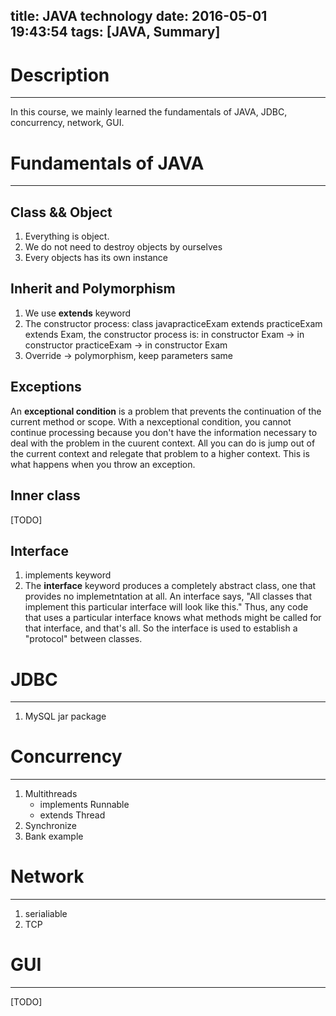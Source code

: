 title: JAVA technology
date: 2016-05-01 19:43:54
tags: [JAVA, Summary]
---

# Description
---
In this course, we mainly learned the fundamentals of JAVA, JDBC, concurrency, network, GUI.

# Fundamentals of JAVA
---
## Class && Object
1. Everything is object.
2. We do not need to destroy objects by ourselves
3. Every objects has its own instance

## Inherit and Polymorphism
1. We use **extends** keyword
2. The constructor process:
class javapracticeExam extends practiceExam extends Exam, the constructor process is:
in constructor Exam -> in constructor practiceExam -> in constructor Exam
3. Override -> polymorphism, keep parameters same

## Exceptions
An **exceptional condition** is a problem that prevents the continuation of the current method or scope. With a nexceptional condition, you cannot continue processing because you don't have the information necessary to deal with the problem in the cuurent context. All you can do is jump out of the current context and relegate that problem to a higher context. This is what happens when you throw an exception.

## Inner class
[TODO]

## Interface
1. implements keyword
2. The **interface** keyword produces a completely abstract class, one that provides no implemetntation at all. An interface says, "All classes that implement this particular interface will look like this." Thus, any code that uses a particular interface knows what methods might be called for that interface, and that's all. So the interface is used to establish a "protocol" between classes.

# JDBC
---
1. MySQL jar package

# Concurrency
---
1. Multithreads 
	- implements Runnable
	- extends Thread
2. Synchronize
3. Bank example

# Network
---
1. serialiable
2. TCP

# GUI
---
[TODO]
